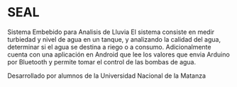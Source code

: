 # SEAL
Sistema Embebido para Analisis de Lluvia
El sistema consiste en medir turbiedad y nivel de agua en un tanque, y analizando la calidad del agua, determinar si el agua se destina a riego o a consumo.
Adicionalmente cuenta con una aplicación en Android que lee los valores que envia Arduino por Bluetooth y permite tomar el control de las bombas de agua.

Desarrollado por alumnos de la Universidad Nacional de la Matanza
